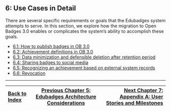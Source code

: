 6: Use Cases in Detail
-------------------

There are several specific requirements or goals that the Edubadges system attempts to serve. In this section, we explore how the migration to Open Badges 3.0 enables or complicates the system’s ability to accomplish these goals.

* [6.1: How to publish badges in OB 3.0](61-how-to-publish-badges-in-ob3.md)
* [6.2: Achievement definitions in OB 3.0](62-achievement-definitions-in-ob3.md)
* [6.3: Data minimization and defensible deletion after retention period](63-data-minimization-and-defensible-deletion-after-retention-period.md)
* [6.4: Sharing badges to social media](64-sharing-badges-to-social-media.md)
* [6.5: Recognizing an achievement based on external system records](65-recognizing-an-achievement-based-on-external-system-records.md)
* [6.6: Revocation](66-revocation.md)
---

| [Back to Index](ob3-edubadges/README.md)   | [Previous Chapter 5: Edubadges Architecture Considerations](ob3-edubadges/50-edubadges-architecture-considerations.md)    | [Next Chapter 7: Appendix A: User Stories and Milestones](ob3-edubadges/70-appendix-a-user-stories-and-milestones.md) |
| :--- | :---: | ---: |